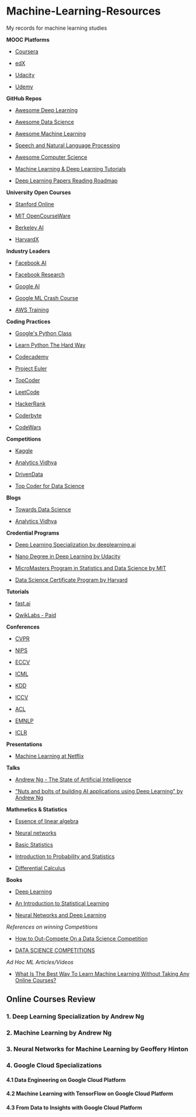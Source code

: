 # Machine-Learning-Resources
My records for machine learning studies

**MOOC Platforms**

- [Coursera](https://www.coursera.org/)

- [edX](https://www.edx.org/)

- [Udacity](https://www.udacity.com/)

- [Udemy](https://www.udemy.com/topic/machine-learning/)

**GitHub Repos**

- [Awesome Deep Learning](https://github.com/ChristosChristofidis/awesome-deep-learning)

- [Awesome Data Science](https://github.com/bulutyazilim/awesome-datascience)

- [Awesome Machine Learning](https://github.com/josephmisiti/awesome-machine-learning)

- [Speech and Natural Language Processing](https://github.com/edobashira/speech-language-processing)

- [Awesome Computer Science](https://github.com/sindresorhus/awesome#computer-science)

- [Machine Learning & Deep Learning Tutorials](https://github.com/ujjwalkarn/Machine-Learning-Tutorials)

- [Deep Learning Papers Reading Roadmap](https://github.com/floodsung/Deep-Learning-Papers-Reading-Roadmap)

**University Open Courses**

- [Stanford Online](https://lagunita.stanford.edu/)

- [MIT OpenCourseWare](https://ocw.mit.edu/index.htm)

- [Berkeley AI](http://bair.berkeley.edu/courses.html)

- [HarvardX](https://online-learning.harvard.edu/)

**Industry Leaders**

- [Facebook AI](https://facebook.ai/developers/tools)

- [Facebook Research](https://research.fb.com/)

- [Google AI](https://ai.google/education/)

- [Google ML Crash Course](https://developers.google.com/machine-learning/crash-course/)

- [AWS Training](https://aws.amazon.com/training/course-descriptions/#portfolio)

**Coding Practices**

- [Google's Python Class](https://developers.google.com/edu/python/)

- [Learn Python The Hard Way](https://learnpythonthehardway.org/book/ex0.html)

- [Codecademy](https://www.codecademy.com/)

- [Project Euler](https://projecteuler.net/)

- [TopCoder](https://www.topcoder.com/)

- [LeetCode](https://leetcode.com)

- [HackerRank](https://www.hackerrank.com/)

- [Coderbyte](https://coderbyte.com/)

- [CodeWars](https://www.codewars.com/)

**Competitions**

- [Kaggle](https://www.kaggle.com/)

- [Analytics Vidhya](https://datahack.analyticsvidhya.com/contest/all/)

- [DrivenData](https://www.drivendata.org/)

- [Top Coder for Data Science](https://www.topcoder.com/community/data-science/)

**Blogs**

- [Towards Data Science](https://towardsdatascience.com/)

- [Analytics Vidhya](https://www.analyticsvidhya.com/)

**Credential Programs**

- [Deep Learning Specialization by deeplearning.ai](https://www.coursera.org/specializations/deep-learning)

- [Nano Degree in Deep Learning by Udacity](https://www.udacity.com/course/deep-learning-nanodegree--nd101)

- [MicroMasters Program in Statistics and Data Science by MIT](https://micromasters.mit.edu/ds/)

- [Data Science Certificate Program by Harvard](https://www.edx.org/professional-certificate/harvardx-data-science)

**Tutorials**

- [fast.ai](http://www.fast.ai/)

- [QwikLabs - Paid](https://google.qwiklabs.com/)

**Conferences**

- [CVPR](http://cvpr2018.thecvf.com/)

- [NIPS](https://nips.cc/)

- [ECCV](https://eccv2018.org/)

- [ICML](https://icml.cc/)

- [KDD](http://www.kdd.org/kdd2018/)

- [ICCV](https://waset.org/conference/2018/01/istanbul/ICCV)

- [ACL](http://acl2018.org/)

- [EMNLP](http://emnlp2018.org/)

- [ICLR](https://iclr.cc/)

**Presentations**

- [Machine Learning at Netflix](https://www.slideshare.net/dominodatalab/machine-learning-at-netflix)

**Talks**

- [Andrew Ng - The State of Artificial Intelligence](https://www.youtube.com/watch?v=NKpuX_yzdYs)

- ["Nuts and bolts of building AI applications using Deep Learning" by Andrew Ng](https://www.youtube.com/watch?v=wjqaz6m42wU)

**Mathmetics & Statistics**

- [Essence of linear algebra](https://www.youtube.com/playlist?list=PLZHQObOWTQDPD3MizzM2xVFitgF8hE_ab)

- [Neural networks](https://www.youtube.com/playlist?list=PLZHQObOWTQDNU6R1_67000Dx_ZCJB-3pi)

- [Basic Statistics](https://www.coursera.org/learn/basic-statistics)

- [Introduction to Probability and Statistics](https://ocw.mit.edu/courses/mathematics/18-05-introduction-to-probability-and-statistics-spring-2014/index.htm)

- [Differential Calculus](https://www.khanacademy.org/math/calculus-home/differential-calculus)

**Books**

- [Deep Learning](http://www.deeplearningbook.org/)

- [An Introduction to Statistical Learning](http://www-bcf.usc.edu/~gareth/ISL/)

- [Neural Networks and Deep Learning](http://neuralnetworksanddeeplearning.com/chap1.html)

*References on winning Competitions*

- [How to Out-Compete On a Data Science Competition](https://towardsdatascience.com/how-to-out-compete-on-a-data-science-competition-insights-techniques-and-tactics-95a0545041d5)

- [DATA SCIENCE COMPETITIONS](https://www.analyticsvidhya.com/blog/tag/data-science-competitions/)

*Ad Hoc ML Articles/Videos*

- [What Is The Best Way To Learn Machine Learning Without Taking Any Online Courses?](https://www.forbes.com/sites/quora/2017/03/22/what-is-the-best-way-to-learn-machine-learning-without-taking-any-online-courses/#6ee75f565d87)

## Online Courses Review
### 1. Deep Learning Specialization by Andrew Ng
### 2. Machine Learning by Andrew Ng
### 3. Neural Networks for Machine Learning by Geoffery Hinton
### 4. Google Cloud Specializations
#### 4.1 Data Engineering on Google Cloud Platform
#### 4.2 Machine Learning with TensorFlow on Google Cloud Platform
#### 4.3 From Data to Insights with Google Cloud Platform
